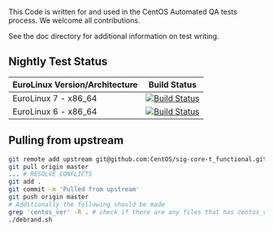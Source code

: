 This Code is written for and used in the CentOS Automated QA tests process. We welcome all contributions.

See the doc directory for additional information on test writing.

## Nightly Test Status

| EuroLinux Version/Architecture | Build Status |
| --------------------------- | ------------ |
| EuroLinux 7 - x86_64           | [![Build Status](https://10.10.1.139/view/EL-QA/job/EL-QA-sig-core-t_functional-el7/badge/icon)](https://jenkins.bel.lan/view/EL-QA/job/EL-QA-sig-core-t_functional-el7/) |
| EuroLinux 6 - x86_64           | [![Build Status](https://10.10.1.139/view/EL-QA/job/EL-QA-sig-core-t_functional-el6/badge/icon)](https://jenkins.bel.lan/view/EL-QA/job/EL-QA-sig-core-t_functional-el6/) |

## Pulling from upstream
```bash
git remote add upstream git@github.com:CentOS/sig-core-t_functional.git
git pull origin master
... # RESOLVE CONFLICTS
git add . 
git commit -m 'Pulled from upstream'
git push origin master
# Additionally the following should be made
grep 'centos_ver' -R . # check if there are any files that has centos_ver
./debrand.sh
```
